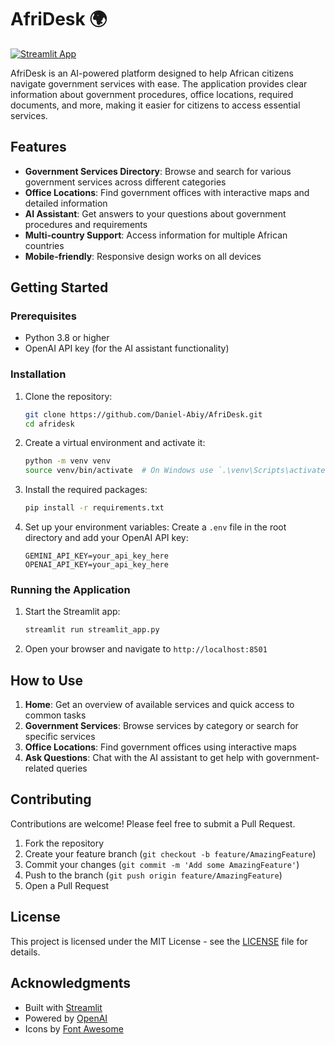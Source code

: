 # AfriDesk 🌍

[![Streamlit App](https://static.streamlit.io/badges/streamlit_badge_black_white.svg)](https://your-app-url.herokuapp.com/)

AfriDesk is an AI-powered platform designed to help African citizens navigate government services with ease. The application provides clear information about government procedures, office locations, required documents, and more, making it easier for citizens to access essential services.

## Features

- **Government Services Directory**: Browse and search for various government services across different categories
- **Office Locations**: Find government offices with interactive maps and detailed information
- **AI Assistant**: Get answers to your questions about government procedures and requirements
- **Multi-country Support**: Access information for multiple African countries
- **Mobile-friendly**: Responsive design works on all devices

## Getting Started

### Prerequisites

- Python 3.8 or higher
- OpenAI API key (for the AI assistant functionality)

### Installation

1. Clone the repository:
   ```bash
   git clone https://github.com/Daniel-Abiy/AfriDesk.git
   cd afridesk
   ```

2. Create a virtual environment and activate it:
   ```bash
   python -m venv venv
   source venv/bin/activate  # On Windows use `.\venv\Scripts\activate`
   ```

3. Install the required packages:
   ```bash
   pip install -r requirements.txt
   ```

4. Set up your environment variables:
   Create a `.env` file in the root directory and add your OpenAI API key:
   ```
   GEMINI_API_KEY=your_api_key_here
   OPENAI_API_KEY=your_api_key_here
   ```

### Running the Application

1. Start the Streamlit app:
   ```bash
   streamlit run streamlit_app.py
   ```

2. Open your browser and navigate to `http://localhost:8501`

## How to Use

1. **Home**: Get an overview of available services and quick access to common tasks
2. **Government Services**: Browse services by category or search for specific services
3. **Office Locations**: Find government offices using interactive maps
4. **Ask Questions**: Chat with the AI assistant to get help with government-related queries

## Contributing

Contributions are welcome! Please feel free to submit a Pull Request.

1. Fork the repository
2. Create your feature branch (`git checkout -b feature/AmazingFeature`)
3. Commit your changes (`git commit -m 'Add some AmazingFeature'`)
4. Push to the branch (`git push origin feature/AmazingFeature`)
5. Open a Pull Request

## License

This project is licensed under the MIT License - see the [LICENSE](LICENSE) file for details.

## Acknowledgments

- Built with [Streamlit](https://streamlit.io/)
- Powered by [OpenAI](https://openai.com/)
- Icons by [Font Awesome](https://fontawesome.com/)
